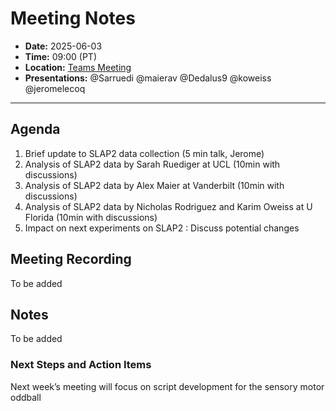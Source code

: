 # Meeting Notes
- **Date:** 2025-06-03
- **Time:** 09:00 (PT)
- **Location:** [Teams Meeting](https://teams.microsoft.com/l/meetup-join/19%3ameeting_Y2Q3MDViNGMtOTIwMC00ZjMzLTk3MjMtYWU3MDhiMzZjYmM1%40thread.v2/0?context=%7b%22Tid%22%3a%2232669cd6-737f-4b39-8bdd-d6951120d3fc%22%2c%22Oid%22%3a%229396d18b-b5cf-4bed-98a0-1cfb7dc82663%22%7d)
- **Presentations:** @Sarruedi @maierav @Dedalus9 @koweiss @jeromelecoq
  
---

## Agenda

1. Brief update to SLAP2 data collection (5 min talk, Jerome)
2. Analysis of SLAP2 data by Sarah Ruediger at UCL (10min with discussions)
3. Analysis of SLAP2 data by Alex Maier at Vanderbilt (10min with discussions)
4. Analysis of SLAP2 data by Nicholas Rodriguez and Karim Oweiss at U Florida (10min with discussions)
5. Impact on next experiments on SLAP2 : Discuss potential changes
   
## Meeting Recording

To be added 

## Notes

To be added

### Next Steps and Action Items

Next week’s meeting will focus on script development for the sensory motor oddball 
